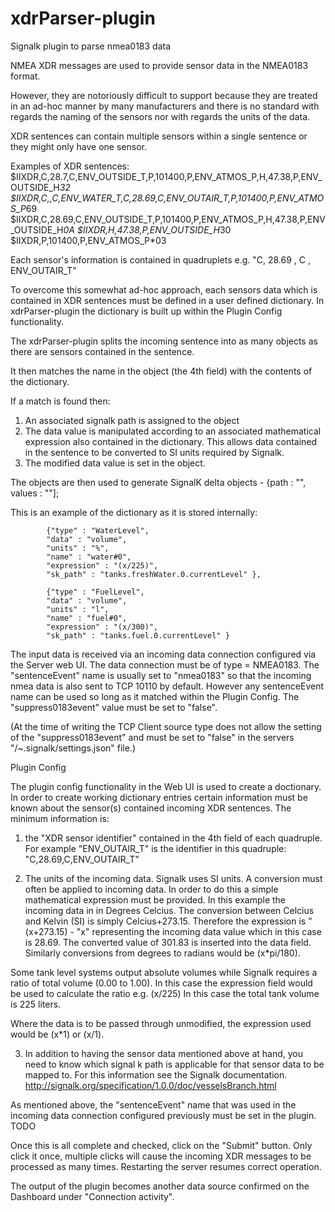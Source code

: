 # xdrParser-plugin
Signalk plugin to parse nmea0183 data

NMEA XDR messages are used to provide sensor data in the NMEA0183 format.

However, they are notoriously difficult to support because they are treated in an ad-hoc manner by many manufacturers and there is no standard with regards the naming of the sensors nor with regards the units of the data. 

XDR sentences can contain multiple sensors within a single sentence or they might only have one sensor.

Examples of XDR sentences:
$IIXDR,C,28.7,C,ENV_OUTSIDE_T,P,101400,P,ENV_ATMOS_P,H,47.38,P,ENV_OUTSIDE_H*32
$IIXDR,C,,C,ENV_WATER_T,C,28.69,C,ENV_OUTAIR_T,P,101400,P,ENV_ATMOS_P*69
$IIXDR,C,28.69,C,ENV_OUTSIDE_T,P,101400,P,ENV_ATMOS_P,H,47.38,P,ENV_OUTSIDE_H*0A
$IIXDR,H,47.38,P,ENV_OUTSIDE_H*30
$IIXDR,P,101400,P,ENV_ATMOS_P*03

Each sensor's information is contained in quadruplets e.g. "C,  28.69  ,  C  ,  ENV_OUTAIR_T"

To overcome this somewhat ad-hoc approach, each sensors data which is contained in XDR sentences must be defined in a user defined dictionary. In xdrParser-plugin the dictionary is built up within the Plugin Config functionality.

The xdrParser-plugin splits the incoming sentence into as many objects as there are sensors contained in the sentence.

It then matches the name in the object (the 4th field) with the contents of the dictionary. 

If a match is found then:
1) An associated signalk path is assigned to the object 
2) The data value is manipulated according to an associated mathematical expression also contained in the dictionary. This allows data contained in the sentence to be converted to SI units required by Signalk.
3) The modified data value is set in the object.

The objects are then used to generate SignalK delta objects - {path : "", values : ""];

This is an example of the dictionary as it is stored internally: 

			{"type" : "WaterLevel",
			"data" : "volume",
			"units" : "%",
			"name" : "water#0",
			"expression" : "(x/225)", 
			"sk_path" : "tanks.freshWater.0.currentLevel" },

			{"type" : "FuelLevel",
			"data" : "volume",
			"units" : "l",
			"name" : "fuel#0",
			"expression" : "(x/300)",
			"sk_path" : "tanks.fuel.0.currentLevel" }

The input data is received via an incoming data connection configured via the Server web UI. 
The data connection must be of type = NMEA0183. 
The "sentenceEvent" name is usually set to "nmea0183" so that the incoming nmea data is also sent to TCP 10110 by default. However any sentenceEvent name can be used so long as it matched within the Plugin Config.
The "suppress0183event" value must be set to "false". 

(At the time of writing the TCP Client source type does not allow the setting of the "suppress0183event" and must be set to "false" in the servers "/~.signalk/settings.json" file.)

Plugin Config

The plugin config functionality in the Web UI is used to create a doctionary. In order to create working dictionary entries certain information must be known about the sensor(s) contained incoming XDR sentences. The minimum information is:
1) the "XDR sensor identifier" contained in the 4th field of each quadruple. For example "ENV_OUTAIR_T" is the identifier in this quadruple: "C,28.69,C,ENV_OUTAIR_T"

2) The units of the incoming data. Signalk uses SI units. A conversion must often be applied to incoming data. In order to do this a simple mathematical expression must be provided. In this example the incoming data in in Degrees Celcius. The conversion between Celcius and Kelvin (SI) is simply Celcius+273.15. Therefore the expression is "(x+273.15) - "x" representing the incoming data value which in this case is 28.69. The converted value of 301.83 is inserted into the data field. Similarly conversions from degrees to radians would be (x*pi/180).

Some tank level systems output absolute volumes while Signalk requires a ratio of total volume (0.00 to 1.00). In this case the expression field would be used to calculate the ratio e.g. (x/225) In this case the total tank volume is 225 liters.

Where the data is to be passed through unmodified, the expression used would be (x*1) or (x/1).

3) In addition to having the sensor data mentioned above at hand, you need to know which signal k path is applicable for that sensor data to be mapped to. For this information see the Signalk documentation. http://signalk.org/specification/1.0.0/doc/vesselsBranch.html

As mentioned above, the "sentenceEvent" name that was used in the incoming data connection configured previously must be set in the plugin. TODO

Once this is all complete and checked, click on the "Submit" button. Only click it once, multiple clicks will cause the incoming XDR messages to be processed as many times. Restarting the server resumes correct operation. 

The output of the plugin becomes another data source confirmed on the Dashboard under "Connection activity".

